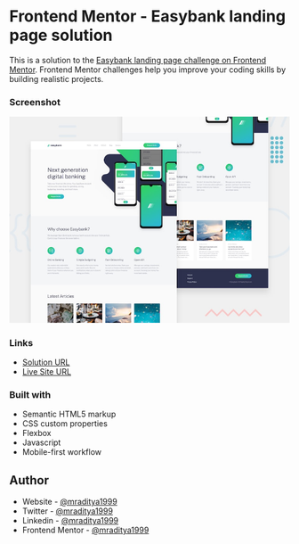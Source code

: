 # Frontend Mentor - Easybank landing page solution

This is a solution to the [Easybank landing page challenge on Frontend Mentor](https://www.frontendmentor.io/challenges/easybank-landing-page-WaUhkoDN). Frontend Mentor challenges help you improve your coding skills by building realistic projects.

### Screenshot

[![Design preview for the Easybank landing page coding challenge](./design/desktop-preview.jpg)](https://fm-30-easybank-landing-page.netlify.app)

### Links

- [Solution URL](https://www.frontendmentor.io/solutions/easybank-landing-page-EEytauxlFF)
- [Live Site URL](https://fm-30-easybank-landing-page.netlify.app)

### Built with

- Semantic HTML5 markup
- CSS custom properties
- Flexbox
- Javascript
- Mobile-first workflow

## Author

- Website - [@mraditya1999](https://www.adityayadav.live)
- Twitter - [@mraditya1999](https://twitter.com/mraditya1999)
- Linkedin - [@mraditya1999](https://www.linkedin.com/in/mraditya1999/)
- Frontend Mentor - [@mraditya1999](https://www.frontendmentor.io/profile/Aditya-oss-creator)
